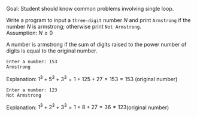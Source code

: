 Goal: Student should know common problems involving single loop.  

Write a program to input a `three-digit` number $N$ and print `Armstrong` if the number $N$ is armstrong; otherwise print `Not Armstrong`.  
Assumption: $N \ge 0$  

A number is armstrong if the sum of digits raised to the power number of digits is equal to the original number.  

```
Enter a number: 153
Armstrong
```
Explanation: $1^3 + 5^3 + 3^3 = 1 + 125 + 27 = 153 = 153$ (original number)  

```
Enter a number: 123
Not Armstrong
```
Explanation: $1^3 + 2^3 + 3^3 = 1 + 8 + 27 = 36 \ne 123$(original number)   
